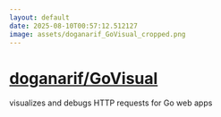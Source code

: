```yaml
---
layout: default
date: 2025-08-10T00:57:12.512127
image: assets/doganarif_GoVisual_cropped.png
---
```


# [doganarif/GoVisual](https://github.com/doganarif/GoVisual)

visualizes and debugs HTTP requests for Go web apps

